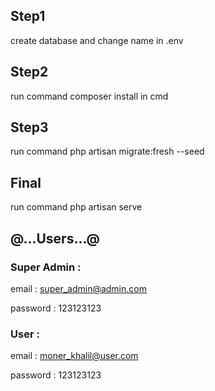 ## Step1

create database and change name in .env

## Step2

run command composer install in cmd

## Step3

run command php artisan migrate:fresh --seed

## Final

run command php artisan serve

## @...Users...@

### Super Admin :
email : super_admin@admin.com

password : 123123123

### User :
email : moner_khalil@user.com

password : 123123123
